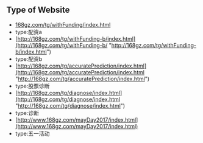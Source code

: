 ## Type of Website ##


- [168gz.com/tg/withFunding/index.html](http://168gz.com/tg/withFunding/ "http://168gz.com/tg/withFunding/") 
- type:配资a  
- [http://168gz.com/tg/withFunding-b/index.html](http://168gz.com/tg/withFunding-b/ "http://168gz.com/tg/withFunding-b/index.html")
- type:配资b  
- [http://168gz.com/tg/accuratePrediction/index.html](http://168gz.com/tg/accuratePrediction/index.html "http://168gz.com/tg/accuratePrediction/index.html")  
- type:股票诊断
- [http://168gz.com/tg/diagnose/index.html](http://168gz.com/tg/diagnose/index.html "http://168gz.com/tg/diagnose/index.html")
- type:诊断
- [http://www.168gz.com/mayDay2017/index.html](http://www.168gz.com/mayDay2017/index.html)
- type:五一活动


